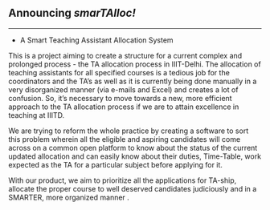 ## **Announcing _smarTAlloc!_** ##

---



- A Smart Teaching Assistant Allocation System



This is a project aiming to create a structure for a current complex and prolonged process - the TA allocation process in IIIT-Delhi. The allocation of teaching assistants for all specified courses is a tedious job for the coordinators and the TA’s as well as it is currently being done manually in a very disorganized manner (via e-mails and Excel) and creates a lot of confusion. So, it’s necessary to move towards a new, more efficient approach to the TA allocation process if we are to attain excellence in teaching at IIITD.

We are trying to reform the whole practice by creating a software to sort this problem wherein all the eligible and aspiring candidates will come across on a common open platform to know about the status of the current updated allocation and can easily know about their duties, Time-Table, work expected as the TA for a particular subject before applying for it.

With our product, we aim to prioritize all the applications for TA-ship, allocate the proper course to well deserved candidates judiciously and in a SMARTER, more organized manner .